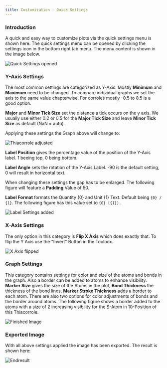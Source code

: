 ```yaml
---
title: Customization - Quick Settings
---
```

### Introduction

A quick and easy way to customize plots via the quick settings menu is shown here. The quick settings menu can be opened by clicking the settings icon in the bottom right tab menu. The menu content is shown in the image below.

![Quick Settings opened](/uploads/quick-settings.png)

### Y-Axis Settings

The most common settings are categorized as Y-Axis. Mostly **Minimum** and **Maximum** need to be changed. To compare individual graphs we set the axis to the same value chapterwise. For corroles mostly -0.5 to 0.5 is a good option. 

**Major** and **Minor Tick Size** set the distance a tick occurs on the y axis. We usually use either 0.2 or 0.5 for the **Major Tick Size** and leave **Minor Tick Size** as default (NaN = auto). 

Applying these settings the Graph above will change to:

![Thiacorrole adjusted](/uploads/thiacor-adjusted.png)

**Label Position** gives the percentage value of the position of the Y-Axis label. 1 beeing top, 0 being bottom.

**Label Angle** sets the rotation of the Y-Axis Label. -90 is the default setting, 0 will result in horizontal text. 

When changing these settings the gap has to be enlarged. The following figure will feature a **Padding** Value of 50. 

**Label Format** formats the Quantity {0} and Unit {1} Text. Default being `{0} / {1}`. The following figure has this value set to `{0} [{1}].`

![Label Settings added](/uploads/label-adjust.png)

### X-Axis Settings

The only option in this category is **Flip X Axis** which does exactly that. To flip the Y Axis use the "Invert" Button in the Toolbox.

![X Axis flipped](/uploads/flipx.png)

### Graph Settings

This category contains settings for color and size of the atoms and bonds in the graph. Also a border can be added to atoms to enhance visibility. **Marker Size** gives the size of the Atoms in the plot, **Bond Thickness** the thickness of the bond lines. **Marker Stroke Thickness** adds a border to each atom. There are also two options for color adjustments of bonds and the border around atoms. The following figure shows a border added to the atoms with a size of 2 increasing visibility for the S-Atom in 10-Position of this Thiacorrole.

![Finished Image](/uploads/finished.png)

### Exported Image

With all above settings applied the image has been exported. The result is shown here:

![Endresult](/uploads/1544169_graph.svg)